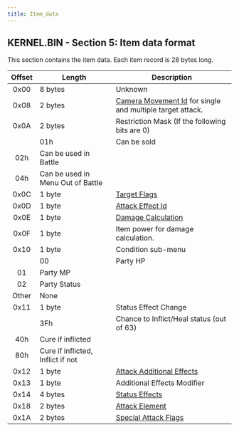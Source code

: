 ```yaml
---
title: Item_data
---
```


## KERNEL.BIN - Section 5: Item data format

This section contains the item data. Each item record is 28 bytes long.

| Offset | Length                            | Description                                                                                                |
|:------:|-----------------------------------|------------------------------------------------------------------------------------------------------------|
|  0x00  | 8 bytes                           | Unknown                                                                                                    |
|  0x08  | 2 bytes                           | [Camera Movement Id](Battle/Camera_Movement_Id_List.md) for single and multiple target attack. |
|  0x0A  | 2 bytes                           | Restriction Mask (If the following bits are 0)                                                             |
|        | 01h                               | Can be sold                                                                                                |
|  02h   | Can be used in Battle             |                                                                                                            |
|  04h   | Can be used in Menu Out of Battle |                                                                                                            |
|  0x0C  | 1 byte                            | [Target Flags](Battle/Targeting_Data.md)                                                       |
|  0x0D  | 1 byte                            | [Attack Effect Id](Battle/Attack_Effect_Id_List.md)                                            |
|  0x0E  | 1 byte                            | [Damage Calculation](Battle/Damage_Calculation.md)                                             |
|  0x0F  | 1 byte                            | Item power for damage calculation.                                                                         |
|  0x10  | 1 byte                            | Condition sub-menu                                                                                         |
|        | 00                                | Party HP                                                                                                   |
|   01   | Party MP                          |                                                                                                            |
|   02   | Party Status                      |                                                                                                            |
| Other  | None                              |                                                                                                            |
|  0x11  | 1 byte                            | Status Effect Change                                                                                       |
|        | 3Fh                               | Chance to Inflict/Heal status (out of 63)                                                                  |
|  40h   | Cure if inflicted                 |                                                                                                            |
|  80h   | Cure if inflicted, Inflict if not |                                                                                                            |
|  0x12  | 1 byte                            | [Attack Additional Effects](Battle/Attack_Special_Effects.md)                                  |
|  0x13  | 1 byte                            | Additional Effects Modifier                                                                                |
|  0x14  | 4 bytes                           | [Status Effects](Battle/Status_Effects.md)                                                     |
|  0x18  | 2 bytes                           | [Attack Element](Battle/Elemental_Data.md)                                                     |
|  0x1A  | 2 bytes                           | [Special Attack Flags](Battle/Special_Attack_Flags.md)                                         |

